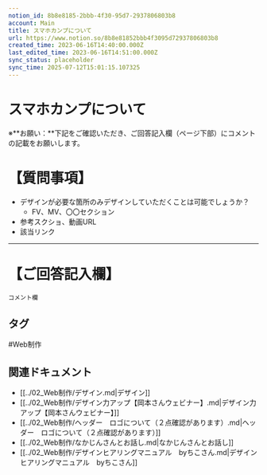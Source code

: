 ```yaml
---
notion_id: 8b8e8185-2bbb-4f30-95d7-2937806803b8
account: Main
title: スマホカンプについて
url: https://www.notion.so/8b8e81852bbb4f3095d72937806803b8
created_time: 2023-06-16T14:40:00.000Z
last_edited_time: 2023-06-16T14:51:00.000Z
sync_status: placeholder
sync_time: 2025-07-12T15:01:15.107325
---
```

# スマホカンプについて

※**お願い：**下記をご確認いただき、ご回答記入欄（ページ下部）にコメントの記載をお願いします。
# 【質問事項】
- デザインが必要な箇所のみデザインしていただくことは可能でしょうか？
  - FV、MV、〇〇セクション
- 参考スクショ、動画URL
- 該当リンク
---
# 【ご回答記入欄】
```plain text
コメント欄
```

## タグ

#Web制作 

## 関連ドキュメント

- [[../02_Web制作/デザイン.md|デザイン]]
- [[../02_Web制作/デザイン力アップ【岡本さんウェビナー】.md|デザイン力アップ【岡本さんウェビナー】]]
- [[../02_Web制作/ヘッダー　ロゴについて（２点確認があります）.md|ヘッダー　ロゴについて（２点確認があります）]]
- [[../02_Web制作/なかじんさんとお話し.md|なかじんさんとお話し]]
- [[../02_Web制作/デザインヒアリングマニュアル　byちこさん.md|デザインヒアリングマニュアル　byちこさん]]
